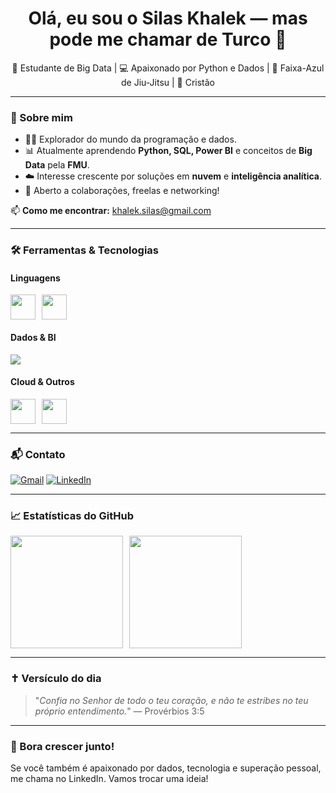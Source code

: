 <h1 align="center">Olá, eu sou o Silas Khalek — mas pode me chamar de Turco 🤘</h1>

<p align="center">🧠 Estudante de Big Data | 💻 Apaixonado por Python e Dados | 🥋 Faixa-Azul de Jiu-Jitsu | 🙏 Cristão</p>

---

### 🚀 Sobre mim

- 👨‍💻 Explorador do mundo da programação e dados.
- 📊 Atualmente aprendendo **Python, SQL, Power BI** e conceitos de **Big Data** pela **FMU**.
- ☁️ Interesse crescente por soluções em **nuvem** e **inteligência analítica**.
- 🤝 Aberto a colaborações, freelas e networking!

📫 **Como me encontrar:** [khalek.silas@gmail.com](mailto:khalek.silas@gmail.com)

---

### 🛠️ Ferramentas & Tecnologias

#### Linguagens
<div style="display: flex; gap: 10px;">
  <img src="https://cdn.jsdelivr.net/gh/devicons/devicon/icons/python/python-original.svg" width="40" height="40"/>
  <img src="https://cdn.jsdelivr.net/gh/devicons/devicon/icons/mysql/mysql-original.svg" width="40" height="40"/>
</div>

#### Dados & BI
<div style="display: flex; gap: 10px;">
  <img src="https://img.icons8.com/color/48/000000/power-bi.png"/>
</div>

#### Cloud & Outros
<div style="display: flex; gap: 10px;">
  <img src="https://cdn.jsdelivr.net/gh/devicons/devicon/icons/amazonwebservices/amazonwebservices-original-wordmark.svg" width="40" height="40"/>
  <img src="https://cdn.jsdelivr.net/gh/devicons/devicon/icons/git/git-original.svg" width="40" height="40"/>
</div>

---

### 📬 Contato

[![Gmail](https://img.shields.io/badge/Gmail-D14836?style=for-the-badge&logo=gmail&logoColor=white)](mailto:khalek.silas@gmail.com)
[![LinkedIn](https://img.shields.io/badge/-LinkedIn-%230077B5?style=for-the-badge&logo=linkedin&logoColor=white)](https://www.linkedin.com/in/silas-abdul-khalek-9b0974172)

---

### 📈 Estatísticas do GitHub

<div style="display: flex; flex-wrap: wrap; gap: 10px;">

<img height="180em" src="https://github-readme-stats.vercel.app/api?username=silaskhalek&show_icons=true&theme=dracula&include_all_commits=true&count_private=true"/>
<img height="180em" src="https://github-readme-stats.vercel.app/api/top-langs/?username=silaskhalek&layout=compact&langs_count=7&theme=dracula"/>

</div>

---

### ✝️ Versículo do dia
> "_Confia no Senhor de todo o teu coração, e não te estribes no teu próprio entendimento._" — Provérbios 3:5

---

### 👊 Bora crescer junto!
Se você também é apaixonado por dados, tecnologia e superação pessoal, me chama no LinkedIn. Vamos trocar uma ideia!

